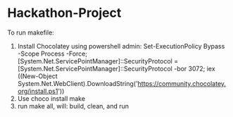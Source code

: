 # Hackathon-Project
To run makefile:
1. Install Chocolatey using powershell admin: Set-ExecutionPolicy Bypass -Scope Process -Force; [System.Net.ServicePointManager]::SecurityProtocol = [System.Net.ServicePointManager]::SecurityProtocol -bor 3072; iex ((New-Object System.Net.WebClient).DownloadString('https://community.chocolatey.org/install.ps1'))
2. Use choco install make
3. run make all, will: build, clean, and run
